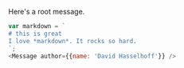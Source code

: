 Here's a root message.

```js
var markdown = `
# this is great
I love *markdown*. It rocks so hard.
`;
<Message author={{name: 'David Hasselhoff'}} />
```